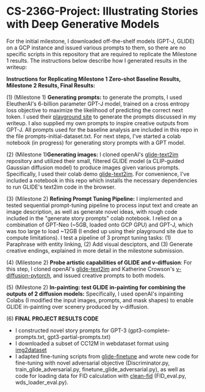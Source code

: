 # CS-236G-Project: Illustrating Stories with Deep Generative Models


For the initial milestone, I downloaded off-the-shelf models (GPT-J, GLIDE) on a GCP instance and issued various prompts to them, so there are no specific scripts in this repository that are required to replicate the Milestone 1 results. The instructions below describe how I generated results in the writeup:


**Instructions for Replicating Milestone 1 Zero-shot Baseline Results, Milestone 2 Results, Final Results:**

(1) (Milestone 1) **Generating prompts:** to generate the prompts, I used EleutherAI's 6-billion parameter GPT-J model, trained on a cross entropy loss objective to maximize the likelihood of predicting the correct next token. I used their [playground site](https://6b.eleuther.ai/) to generate the prompts discussed in my writeup. I also supplied my own prompts to inspire creative outputs from GPT-J. All prompts used for the baseline analysis are included in this repo in the file prompts-initial-dataset.txt. For next steps, I've started a colab notebook (in progress) for generating story prompts with a GPT model. 

(2) (Milestone 1)**Generating images:** I cloned openAI's [glide-text2im](https://github.com/openai/glide-text2im) repository and utilized their small, filtered GLIDE model (a CLIP-guided Gaussian diffusion model) to produce images given various prompts. Specifically, I used their colab demo [glide-text2im](https://github.com/openai/glide-text2im/blob/main/notebooks/text2im.ipynb). For convenience, I've included a notebook in this repo which installs the necessary dependencies to run GLIDE's text2im code in the browser. 

(3) (Milestone 2) **Refining Prompt Tuning Pipeline:** I implemented and tested sequential prompt-tuning pipeline to process input text and
create an image description, as well as generate novel ideas, with rough code included in the "generate story prompts" colab notebook. I relied on a combination of GPT-Neo (~5GB, loaded onto GCP GPU) and GPT-J, which was too large to load ~12GB (I ended up using their playground site due to compute limitations). I test a pipeline of 3 prompt tuning tasks: (1) Paraphrase with entity linking, (2) Add visual desciptors, and (3) Generate creative endings, explained in more detail in the milestone submission. 

(4) (Milestone 2) **Probe artistic capabilities of GLIDE and v-diffusion**: For this step, I cloned openAI's [glide-text2im](https://github.com/openai/glide-text2im) and Katherine Crowson's [v-diffusion-pytorch](https://github.com/crowsonkb/v-diffusion-pytorch), and issued creative prompts to both models. 


(5) (Milestone 2) **In-painting: test GLIDE in-painting for combining the outputs of 2 diffusion models:** Specifically, I used openAI's inpainting Colabs (I modified the input images, prompts, and mask shapes) to enable GLIDE in-painting over scenery produced by v-diffusion. 

(6) **FINAL PROJECT RESULTS CODE**
- I constructed novel story prompts for GPT-3 (gpt3-complete-prompts.txt, gpt3-partial-prompts.txt)
- I downloaded a subset of CC12M in webdataset format using [img2dataset](https://github.com/rom1504/img2dataset/blob/main/dataset_examples/mscoco.md)
- I adapted fine-tuning scripts from [glide-finetune](https://github.com/afiaka87/glide-finetune) and wrote new code for fine-tuning with novel adversarial objective (Discriminator.py, train_glide_adversarial.py, finetune_glide_adversarial.py), as well as code for loading data for FID calculation with [clean-fid](https://github.com/GaParmar/clean-fid) (FID_eval.py, wds_loader_eval.py).

